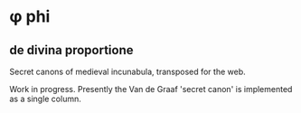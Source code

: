 &phi; phi
===

de divina proportione
---

Secret canons of medieval incunabula, transposed for the web.

Work in progress. Presently the Van de Graaf 'secret canon' is implemented as a single column.
